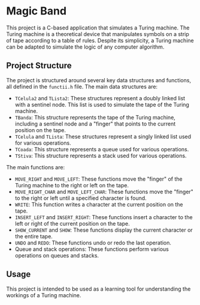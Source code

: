 # Magic Band

This project is a C-based application that simulates a Turing machine. The Turing machine is a theoretical device that manipulates symbols on a strip of tape according to a table of rules. Despite its simplicity, a Turing machine can be adapted to simulate the logic of any computer algorithm.

## Project Structure

The project is structured around several key data structures and functions, all defined in the `functii.h` file. The main data structures are:

- `TCelula2` and `TLista2`: These structures represent a doubly linked list with a sentinel node. This list is used to simulate the tape of the Turing machine.
- `TBanda`: This structure represents the tape of the Turing machine, including a sentinel node and a "finger" that points to the current position on the tape.
- `TCelula` and `TLista`: These structures represent a singly linked list used for various operations.
- `TCoada`: This structure represents a queue used for various operations.
- `TStiva`: This structure represents a stack used for various operations.

The main functions are:

- `MOVE_RIGHT` and `MOVE_LEFT`: These functions move the "finger" of the Turing machine to the right or left on the tape.
- `MOVE_RIGHT_CHAR` and `MOVE_LEFT_CHAR`: These functions move the "finger" to the right or left until a specified character is found.
- `WRITE`: This function writes a character at the current position on the tape.
- `INSERT_LEFT` and `INSERT_RIGHT`: These functions insert a character to the left or right of the current position on the tape.
- `SHOW_CURRENT` and `SHOW`: These functions display the current character or the entire tape.
- `UNDO` and `REDO`: These functions undo or redo the last operation.
- Queue and stack operations: These functions perform various operations on queues and stacks.

## Usage

This project is intended to be used as a learning tool for understanding the workings of a Turing machine.
